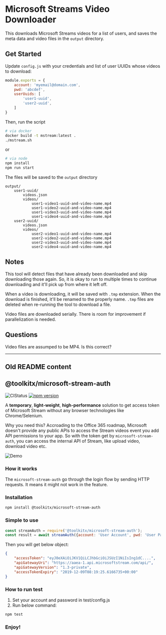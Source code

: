 # Microsoft Streams Video Downloader

This downloads Microsoft Streams videos for a list of users, and saves the meta data and video files in the `output` directory.

## Get Started
Update `config.js` with your credentials and list of user UUIDs whose videos to download:
```javascript
module.exports = {
    account: 'myemail@domain.com',
    pwd: 'abcdef',
    userUuids: [
        'user1-uuid',
        'user2-uuid',
    ]
}
```

Then, run the script
```bash
# via docker
docker build -t mstream:latest .
./mstream.sh

```

or
```bash
# via node
npm install
npm run start
```

The files will be saved to the `output` directory
```
output/
    user1-uuid/
        videos.json
        videos/
            user1-video1-uuid-and-video-name.mp4
            user1-video2-uuid-and-video-name.mp4
            user1-video3-uuid-and-video-name.mp4
            user1-video4-uuid-and-video-name.mp4
    user2-uuid/
        videos.json
        videos/
            user2-video1-uuid-and-video-name.mp4
            user2-video2-uuid-and-video-name.mp4
            user2-video3-uuid-and-video-name.mp4
            user2-video4-uuid-and-video-name.mp4
```

## Notes

This tool will detect files that have already been downloaded and skip downloading those again. So, it is okay to run to multiple times to continue downloading and it'll pick up from where it left off.

When a video is downloading, it will be saved with `.tmp` extension. When the download is finished, it'll be renamed to the properly name. `.tmp` files are deleted when re-running the tool to download a file.

Video files are downloaded serially. There is room for improvement if parallelization is needed.

## Questions

Video files are assumped to be MP4. Is this correct?

---

## Old README content

## @toolkitx/microsoft-stream-auth

![CIStatus](https://github.com/toolkitx/microsoft-stream-auth/workflows/Daily/badge.svg) [![npm version](https://badge.fury.io/js/%40toolkitx%2Fmicrosoft-stream-auth.svg)](https://badge.fury.io/js/%40toolkitx%2Fmicrosoft-stream-auth)

A **temporary**, **light-weight**, **high-performance** solution to get access token of Microsoft Stream without any browser technologies like Chrome/Selenium.

Why you need this? Accroading to the Office 365 roadmap, Microsoft doesn't provide any public APIs to access the Stream videos event you add API permissions to your app. So with the token get by `microsoft-stream-auth`, you can access the internal API of Stream, like upload video, download video etc.

![Demo](demo.gif)

### How it works

The `microsoft-stream-auth` go through the login flow by sending HTTP requests. It means it might not work in the feature.

### Installation

```bash
npm install @toolkitx/microsoft-stream-auth
```

### Simple to use

```javascript
const streamAuth = require('@toolkitx/microsoft-stream-auth');
const result = await streamAuth({account: 'User Account', pwd: 'User Password'});
```

Then you will get below object:

```json
{
    "accessToken": "eyJ0eXAiOiJKV1QiLCJhbGciOiJSUzI1NiIsIng1dC....",
    "apiGatewayUri": "https://aaea-1.api.microsoftstream.com/api/",
    "apiGatewayVersion": "1.3-private",
    "accessTokenExpiry": "2019-12-09T08:19:25.6166735+00:00"
}
```

### How to run test

1. Set your account and password in test/config.js
2. Run below command:
```bash
npm test
```

### Enjoy!
